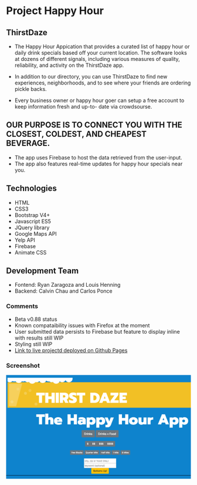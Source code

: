 # Project Happy Hour

## ThirstDaze 
 * The Happy Hour Appication that provides a curated list of happy hour or daily drink specials based off your current location. The software looks at dozens of different signals, including various measures of quality, reliability, and activity on the ThirstDaze app.
* In addition to our directory, you can use ThirstDaze to find new experiences, neighborhoods, and to see where your friends are ordering pickle backs. 

* Every business owner or happy hour goer can setup a free account to keep information fresh and up-to- date via crowdsourse.

## OUR PURPOSE IS TO CONNECT YOU WITH THE CLOSEST, COLDEST, AND CHEAPEST BEVERAGE.

* The app uses Firebase to host the data retrieved from the user-input.
* The app also features real-time updates for happy hour specials near you.

## Technologies 
* HTML 
* CSS3 
* Bootstrap V4+ 
* Javascript ES5 
* JQuery library 
* Google Maps API 
* Yelp API 
* Firebase
* Animate CSS

## Development Team
* Fontend: Ryan Zaragoza and Louis Henning
* Backend: Calvin Chau and Carlos Ponce

### Comments
* Beta v0.88 status
* Known compataibility issues with Firefox at the moment
* User submitted data persists to Firebase but feature to display inline with results still WIP
* Styling still WIP
* [Link to live projectd deployed on Github Pages](https://bavarianstance.github.io/ThirstDaze-Happy-Hour-Search/)

### Screenshot
![screenshot](./assets/img/screenshot.png "Screenshot 1")
